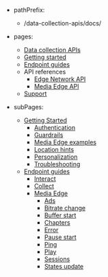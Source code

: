 - pathPrefix:
    - /data-collection-apis/docs/

- pages:
    - [Data collection APIs](index.md)
    - [Getting started](getting-started/index.md)
    - [Endpoint guides](endpoints/index.md)
    - API references
        - [Edge Network API](api/index.md)
        - [Media Edge API](api/media-edge.md)
    - [Support](support.md)

- subPages:
    - [Getting Started](getting-started/index.md) 
        - [Authentication](getting-started/authentication.md) 
        - [Guardrails](getting-started/guardrails.md) 
        - [Media Edge examples](getting-started/media-edge-examples.md) 
        - [Location hints](getting-started/location-hints.md) 
        - [Personalization](getting-started/personalization.md) 
        - [Troubleshooting](getting-started/troubleshooting.md) 
    - [Endpoint guides](endpoints/index.md) 
        - [Interact](endpoints/interact/index.md) 
        - [Collect](endpoints/collect/index.md) 
        - [Media Edge](endpoints/media/index.md) 
            - [Ads](endpoints/media/ads.md) 
            - [Bitrate change](endpoints/media/bitratechange.md) 
            - [Buffer start](endpoints/media/bufferstart.md) 
            - [Chapters](endpoints/media/chapters.md) 
            - [Error](endpoints/media/error.md) 
            - [Pause start](endpoints/media/pausestart.md) 
            - [Ping](endpoints/media/ping.md) 
            - [Play](endpoints/media/play.md) 
            - [Sessions](endpoints/media/sessions.md) 
            - [States update](endpoints/media/statesupdate.md) 

